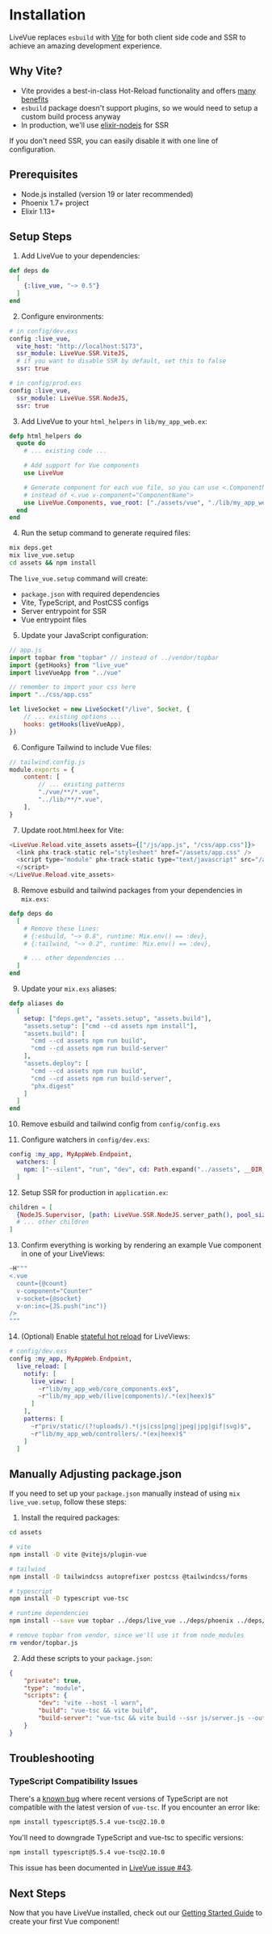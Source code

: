 # Installation

LiveVue replaces `esbuild` with [Vite](https://vitejs.dev/) for both client side code and SSR to achieve an amazing development experience.

## Why Vite?

- Vite provides a best-in-class Hot-Reload functionality and offers [many benefits](https://vitejs.dev/guide/why#why-vite)
- `esbuild` package doesn't support plugins, so we would need to setup a custom build process anyway
- In production, we'll use [elixir-nodejs](https://github.com/revelrylabs/elixir-nodejs) for SSR

If you don't need SSR, you can easily disable it with one line of configuration.

## Prerequisites

- Node.js installed (version 19 or later recommended)
- Phoenix 1.7+ project
- Elixir 1.13+

## Setup Steps

1. Add LiveVue to your dependencies:

```elixir
def deps do
  [
    {:live_vue, "~> 0.5"}
  ]
end
```

2. Configure environments:

```elixir
# in config/dev.exs
config :live_vue,
  vite_host: "http://localhost:5173",
  ssr_module: LiveVue.SSR.ViteJS,
  # if you want to disable SSR by default, set this to false
  ssr: true

# in config/prod.exs
config :live_vue,
  ssr_module: LiveVue.SSR.NodeJS,
  ssr: true
```

3. Add LiveVue to your `html_helpers` in `lib/my_app_web.ex`:

```elixir
defp html_helpers do
  quote do
    # ... existing code ...

    # Add support for Vue components
    use LiveVue

    # Generate component for each vue file, so you can use <.ComponentName> syntax
    # instead of <.vue v-component="ComponentName">
    use LiveVue.Components, vue_root: ["./assets/vue", "./lib/my_app_web"]
  end
end
```

4. Run the setup command to generate required files:

```bash
mix deps.get
mix live_vue.setup
cd assets && npm install
```

The `live_vue.setup` command will create:
- `package.json` with required dependencies
- Vite, TypeScript, and PostCSS configs
- Server entrypoint for SSR
- Vue entrypoint files

5. Update your JavaScript configuration:

```javascript
// app.js
import topbar from "topbar" // instead of ../vendor/topbar
import {getHooks} from "live_vue"
import liveVueApp from "../vue"

// remember to import your css here
import "../css/app.css"

let liveSocket = new LiveSocket("/live", Socket, {
    // ... existing options ...
    hooks: getHooks(liveVueApp),
})
```

6. Configure Tailwind to include Vue files:

```javascript
// tailwind.config.js
module.exports = {
    content: [
        // ... existing patterns
        "./vue/**/*.vue",
        "../lib/**/*.vue",
    ],
}
```

7. Update root.html.heex for Vite:

```heex
<LiveVue.Reload.vite_assets assets={["/js/app.js", "/css/app.css"]}>
  <link phx-track-static rel="stylesheet" href="/assets/app.css" />
  <script type="module" phx-track-static type="text/javascript" src="/assets/app.js">
  </script>
</LiveVue.Reload.vite_assets>
```

8. Remove esbuild and tailwind packages from your dependencies in `mix.exs`:

```elixir
defp deps do
  [
    # Remove these lines:
    # {:esbuild, "~> 0.8", runtime: Mix.env() == :dev},
    # {:tailwind, "~> 0.2", runtime: Mix.env() == :dev},

    # ... other dependencies ...
  ]
end
```

9. Update your `mix.exs` aliases:

```elixir
defp aliases do
  [
    setup: ["deps.get", "assets.setup", "assets.build"],
    "assets.setup": ["cmd --cd assets npm install"],
    "assets.build": [
      "cmd --cd assets npm run build",
      "cmd --cd assets npm run build-server"
    ],
    "assets.deploy": [
      "cmd --cd assets npm run build",
      "cmd --cd assets npm run build-server",
      "phx.digest"
    ]
  ]
end
```

10. Remove esbuild and tailwind config from `config/config.exs`

11. Configure watchers in `config/dev.exs`:

```elixir
config :my_app, MyAppWeb.Endpoint,
  watchers: [
    npm: ["--silent", "run", "dev", cd: Path.expand("../assets", __DIR__)]
  ]
```

12. Setup SSR for production in `application.ex`:

```elixir
children = [
  {NodeJS.Supervisor, [path: LiveVue.SSR.NodeJS.server_path(), pool_size: 4]},
  # ... other children
]
```

13. Confirm everything is working by rendering an example Vue component in one of your LiveViews:

```elixir
~H"""
<.vue
  count={@count}
  v-component="Counter"
  v-socket={@socket}
  v-on:inc={JS.push("inc")}
/>
"""
```

14. (Optional) Enable [stateful hot reload](https://twitter.com/jskalc/status/1788308446007132509) for LiveViews:

```elixir
# config/dev.exs
config :my_app, MyAppWeb.Endpoint,
  live_reload: [
    notify: [
      live_view: [
        ~r"lib/my_app_web/core_components.ex$",
        ~r"lib/my_app_web/(live|components)/.*(ex|heex)$"
      ]
    ],
    patterns: [
      ~r"priv/static/(?!uploads/).*(js|css|png|jpeg|jpg|gif|svg)$",
      ~r"lib/my_app_web/controllers/.*(ex|heex)$"
    ]
  ]
```

## Manually Adjusting package.json

If you need to set up your `package.json` manually instead of using `mix live_vue.setup`, follow these steps:

1. Install the required packages:

```bash
cd assets

# vite
npm install -D vite @vitejs/plugin-vue

# tailwind
npm install -D tailwindcss autoprefixer postcss @tailwindcss/forms

# typescript
npm install -D typescript vue-tsc

# runtime dependencies
npm install --save vue topbar ../deps/live_vue ../deps/phoenix ../deps/phoenix_html ../deps/phoenix_live_view

# remove topbar from vendor, since we'll use it from node_modules
rm vendor/topbar.js
```

2. Add these scripts to your `package.json`:

```json
{
    "private": true,
    "type": "module",
    "scripts": {
        "dev": "vite --host -l warn",
        "build": "vue-tsc && vite build",
        "build-server": "vue-tsc && vite build --ssr js/server.js --out-dir ../priv/vue --minify esbuild --ssrManifest && echo '{\"type\": \"module\" } ' > ../priv/vue/package.json"
    }
}
```

## Troubleshooting

### TypeScript Compatibility Issues

There's a [known bug](https://github.com/vuejs/language-tools/issues/5018) where recent versions of TypeScript are not compatible with the latest version of `vue-tsc`. If you encounter an error like:

```bash
npm install typescript@5.5.4 vue-tsc@2.10.0
```

You'll need to downgrade TypeScript and vue-tsc to specific versions:

```bash
npm install typescript@5.5.4 vue-tsc@2.10.0
```

This issue has been documented in [LiveVue issue #43](https://github.com/Valian/live_vue/issues/43#issuecomment-2501152160).

## Next Steps

Now that you have LiveVue installed, check out our [Getting Started Guide](getting_started.html) to create your first Vue component!